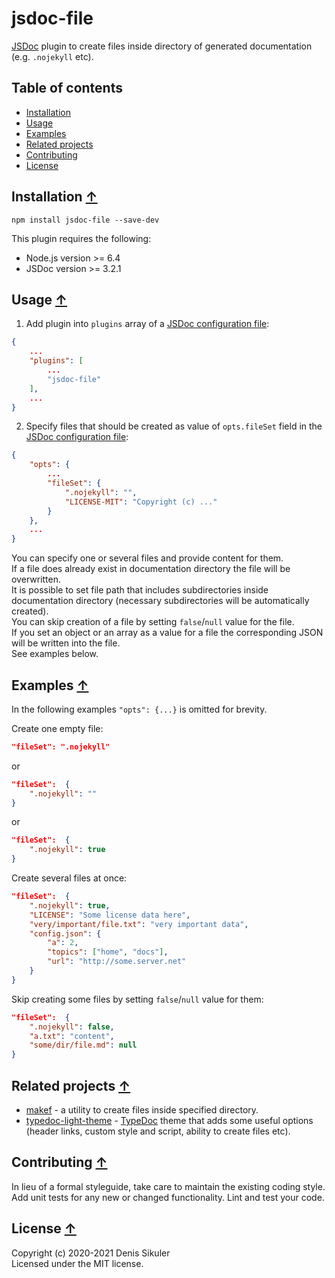 # jsdoc-file <a name="start"></a>

[JSDoc](https://jsdoc.app/) plugin to create files inside directory of generated documentation (e.g. `.nojekyll` etc).

## Table of contents

* [Installation](#install)
* [Usage](#usage)
* [Examples](#examples)
* [Related projects](#related)
* [Contributing](#contributing)
* [License](#license)

## Installation <a name="install"></a> [&#x2191;](#start)

    npm install jsdoc-file --save-dev

This plugin requires the following:
* Node.js version >= 6.4
* JSDoc version >= 3.2.1

## Usage <a name="usage"></a> [&#x2191;](#start)

1. Add plugin into `plugins` array of a [JSDoc configuration file](https://jsdoc.app/about-configuring-jsdoc.html#configuring-plugins):

```json
{
    ...
    "plugins": [
        ...
        "jsdoc-file"
    ],
    ...
}
```

2. Specify files that should be created as value of `opts.fileSet` field in the [JSDoc configuration file](https://jsdoc.app/about-configuring-jsdoc.html#incorporating-command-line-options-into-the-configuration-file):

```json
{
    "opts": {
        ...
        "fileSet": {
            ".nojekyll": "",
            "LICENSE-MIT": "Copyright (c) ..."
        }
    },
    ...
}
```

You can specify one or several files and provide content for them.  
If a file does already exist in documentation directory the file will be overwritten.  
It is possible to set file path that includes subdirectories inside documentation directory (necessary subdirectories will be automatically created).  
You can skip creation of a file by setting `false`/`null` value for the file.  
If you set an object or an array as a value for a file the corresponding JSON will be written into the file.  
See examples below.

## Examples <a name="examples"></a> [&#x2191;](#start)

In the following examples `"opts": {...}` is omitted for brevity.

Create one empty file:
```json
"fileSet": ".nojekyll"
```
or
```json
"fileSet":  {
    ".nojekyll": ""
}
```
or
```json
"fileSet":  {
    ".nojekyll": true
}
```

Create several files at once:
```json
"fileSet":  {
    ".nojekyll": true,
    "LICENSE": "Some license data here",
    "very/important/file.txt": "very important data",
    "config.json": {
        "a": 2,
        "topics": ["home", "docs"],
        "url": "http://some.server.net"
    }
}
```

Skip creating some files by setting `false`/`null` value for them:
```json
"fileSet":  {
    ".nojekyll": false,
    "a.txt": "content",
    "some/dir/file.md": null
}
```

## Related projects <a name="related"></a> [&#x2191;](#start)

* [makef](https://github.com/gamtiq/makef) - a utility to create files inside specified directory.
* [typedoc-light-theme](https://github.com/gamtiq/typedoc-light-theme) - [TypeDoc](https://typedoc.org/) theme that adds some useful options (header links, custom style and script, ability to create files etc).

## Contributing <a name="contributing"></a> [&#x2191;](#start)
In lieu of a formal styleguide, take care to maintain the existing coding style.
Add unit tests for any new or changed functionality.
Lint and test your code.

## License <a name="license"></a> [&#x2191;](#start)
Copyright (c) 2020-2021 Denis Sikuler  
Licensed under the MIT license.

